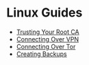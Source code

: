 # Linux Guides

- [Trusting Your Root CA](linux-ca.md)
- [Connecting Over VPN](linux-vpn.md)
- [Connecting Over Tor](linux-tor.md)
- [Creating Backups](linux-backups.md)
